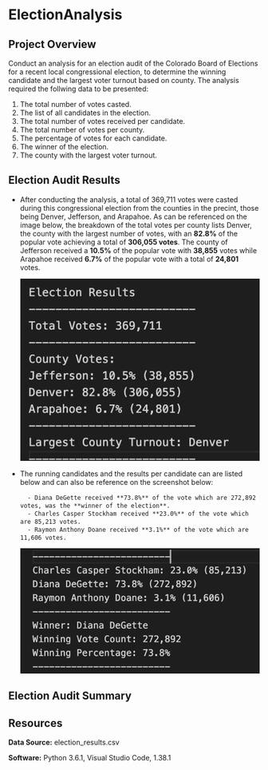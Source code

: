 # ElectionAnalysis

## Project Overview

Conduct an analysis for an election audit of the Colorado Board of Elections for a recent local congressional election, to determine the winning candidate and the largest voter turnout based on county. The analysis required the follwing data to be presented:

1. The total number of votes casted.
2. The list of all candidates in the election.
3. The total number of votes received per candidate.
4. The total number of votes per county. 
4. The percentage of votes for each candidate. 
5. The winner of the election.
6. The county with the largest voter turnout. 

## Election Audit Results 

- After conducting the analysis, a total of 369,711 votes were casted during this congressional election from the counties in the precint, those being Denver, Jefferson, and Arapahoe. As can be referenced on the image below, the breakdown of the total votes per county lists Denver, the county with the largest number of votes, with an **82.8%** of the popular vote achieving a total of **306,055 votes**. The county of Jefferson received a **10.5%** of the popular vote with **38,855** votes while Arapahoe received **6.7%** of the popular vote with a total of **24,801** votes. 

	![alt text](https://github.com/Karenjakins/Election_Analysis/blob/main/Resources/County%20Votes%20Information.png "County Votes Information")

- The running candidates and the results per candidate can are listed below and can also be reference on the screenshot below:

		- Diana DeGette received **73.8%** of the vote which are 272,892 votes, was the **winner of the election**. 
		- Charles Casper Stockham received **23.0%** of the vote which are 85,213 votes.
		- Raymon Anthony Doane received **3.1%** of the vote which are 11,606 votes.

	![alt text](https://github.com/Karenjakins/Election_Analysis/blob/main/Resources/Candidates%20and%20Election%20Results.png "Candidates and Election Results")

## Election Audit Summary 


## Resources

**Data Source:** election_results.csv

**Software:** Python 3.6.1, Visual Studio Code, 1.38.1